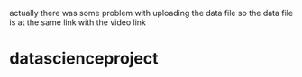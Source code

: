 actually there was some problem with uploading the data file so the data file is at the same link with the video link
# datascienceproject
